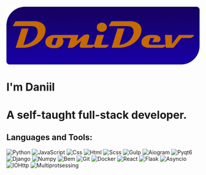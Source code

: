 <p align="center">
  <img max-width="100%" max-height="100%" src="src/DoniDev_.png">
</p>

# **I'm Daniil**
# A self-taught full-stack developer. 

## **Languages and Tools:**
![Python](https://img.shields.io/badge/-Python-eee?style=for-the-badge&logo=python)
![JavaScript](https://img.shields.io/badge/-JavaScript-ee0?style=for-the-badge&logo=JavaScript&logoColor=fff)
![Css](https://img.shields.io/badge/-CSS-blue?style=for-the-badge&logo=CSS3&logoColor=fff)
![Html](https://img.shields.io/badge/-HTML-red?style=for-the-badge&logo=HTML5&logoColor=fff)
![Scss](https://img.shields.io/badge/-SASS/SCSS-f0f?style=for-the-badge&logo=SASS&logoColor=fff)
![Gulp](https://img.shields.io/badge/-Gulp-e00?style=for-the-badge&logo=Gulp&logoColor=fff)
![Aiogram](https://img.shields.io/badge/-Aiogram-44f?style=for-the-badge&logo=AIOGRAM)
![Pyqt6](https://img.shields.io/badge/-Pyqt6-66f?style=for-the-badge&logo=pyqt6)
![Django](https://img.shields.io/badge/-Django-090?style=for-the-badge&logo=Django)
![Numpy](https://img.shields.io/badge/-Numpy-00f?style=for-the-badge&logo=Numpy)
![Bem](https://img.shields.io/badge/-Bem-055?style=for-the-badge&logo=Bem)
![Git](https://img.shields.io/badge/-Git-600?style=for-the-badge&logo=Git&logoColor=fff)
![Docker](https://img.shields.io/badge/-Docker-22f?style=for-the-badge&logo=Docker&logoColor=fff)
![React](https://img.shields.io/badge/-React-007?style=for-the-badge&logo=React)
![Flask](https://img.shields.io/badge/-Flask-970?style=for-the-badge&logo=Flask)
![Asyncio](https://img.shields.io/badge/-Asyncio-ff0?style=for-the-badge&logo=Asyncio)
![IOHttp](https://img.shields.io/badge/-aIOHttp-004?style=for-the-badge&logo=aIOHttp)
![Multiprotsessing](https://img.shields.io/badge/-Multiprotsessing-555555?style=for-the-badge&logo=Multiprotsessing)

